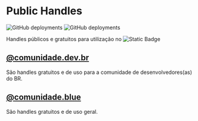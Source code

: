 # Public Handles

![GitHub deployments](https://img.shields.io/github/deployments/daniloraisi/community-handles/Production%20%E2%80%93%20comunidade-blue?style=for-the-badge&logo=vercel&label=Comunidade.blue)
![GitHub deployments](https://img.shields.io/github/deployments/daniloraisi/community-handles/Production%20%E2%80%93%20comunidade-dev-br?style=for-the-badge&logo=vercel&label=Comunidade.dev.br)

Handles públicos e gratuitos para utilização no ![Static Badge](https://img.shields.io/badge/BlueSky-0285FF?style=flat-square&logo=bluesky&logoColor=FFFFFF)

## <a href="https://bsky.app/profile/comunidade.dev.br" rel="noopener noreferer" target="_blank">@comunidade.dev.br</a>

São handles gratuitos e de uso para a comunidade de desenvolvedores(as) do BR.

## <a href="https://bsky.app/profile/comunidade.blue" rel="noopener noreferer" target="_blank">@comunidade.blue</a>

São handles gratuitos e de uso geral.
